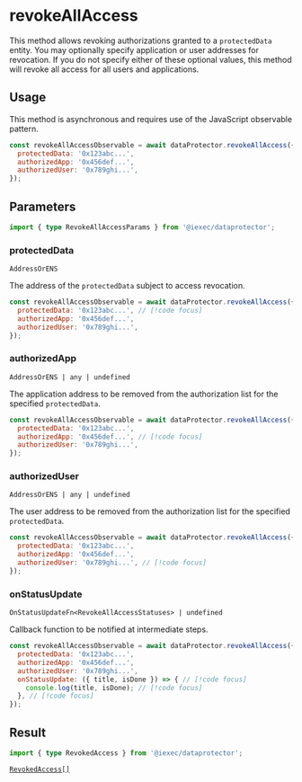 # revokeAllAccess

This method allows revoking authorizations granted to a `protectedData` entity.
You may optionally specify application or user addresses for revocation. If you
do not specify either of these optional values, this method will revoke all
access for all users and applications.

## Usage

This method is asynchronous and requires use of the JavaScript observable
pattern.

```js
const revokeAllAccessObservable = await dataProtector.revokeAllAccess({
  protectedData: '0x123abc...',
  authorizedApp: '0x456def...',
  authorizedUser: '0x789ghi...',
});
```

## Parameters

```ts
import { type RevokeAllAccessParams } from '@iexec/dataprotector';
```

### protectedData

`AddressOrENS`

The address of the `protectedData` subject to access revocation.

```js
const revokeAllAccessObservable = await dataProtector.revokeAllAccess({
  protectedData: '0x123abc...', // [!code focus]
  authorizedApp: '0x456def...',
  authorizedUser: '0x789ghi...',
});
```

### authorizedApp

`AddressOrENS | any | undefined`

The application address to be removed from the authorization list for the
specified `protectedData`.

```js
const revokeAllAccessObservable = await dataProtector.revokeAllAccess({
  protectedData: '0x123abc...',
  authorizedApp: '0x456def...', // [!code focus]
  authorizedUser: '0x789ghi...',
});
```

### authorizedUser

`AddressOrENS | any | undefined`

The user address to be removed from the authorization list for the specified
`protectedData`.

```js
const revokeAllAccessObservable = await dataProtector.revokeAllAccess({
  protectedData: '0x123abc...',
  authorizedApp: '0x456def...',
  authorizedUser: '0x789ghi...', // [!code focus]
});
```

### onStatusUpdate

`OnStatusUpdateFn<RevokeAllAccessStatuses> | undefined`

Callback function to be notified at intermediate steps.

<!-- prettier-ignore-start -->
```js
const revokeAllAccessObservable = await dataProtector.revokeAllAccess({
  protectedData: '0x123abc...',
  authorizedApp: '0x456def...',
  authorizedUser: '0x789ghi...',
  onStatusUpdate: ({ title, isDone }) => { // [!code focus]
    console.log(title, isDone); // [!code focus]
  }, // [!code focus]
});
```
<!-- prettier-ignore-end -->

## Result

```ts
import { type RevokedAccess } from '@iexec/dataprotector';
```

[`RevokedAccess[]`](../types.md#revokedaccess)
